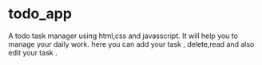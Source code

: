 # todo_app

A todo task manager using html,css and javasscript. It will help you to manage your daily work. here you can add your task , delete,read and also edit your task .

